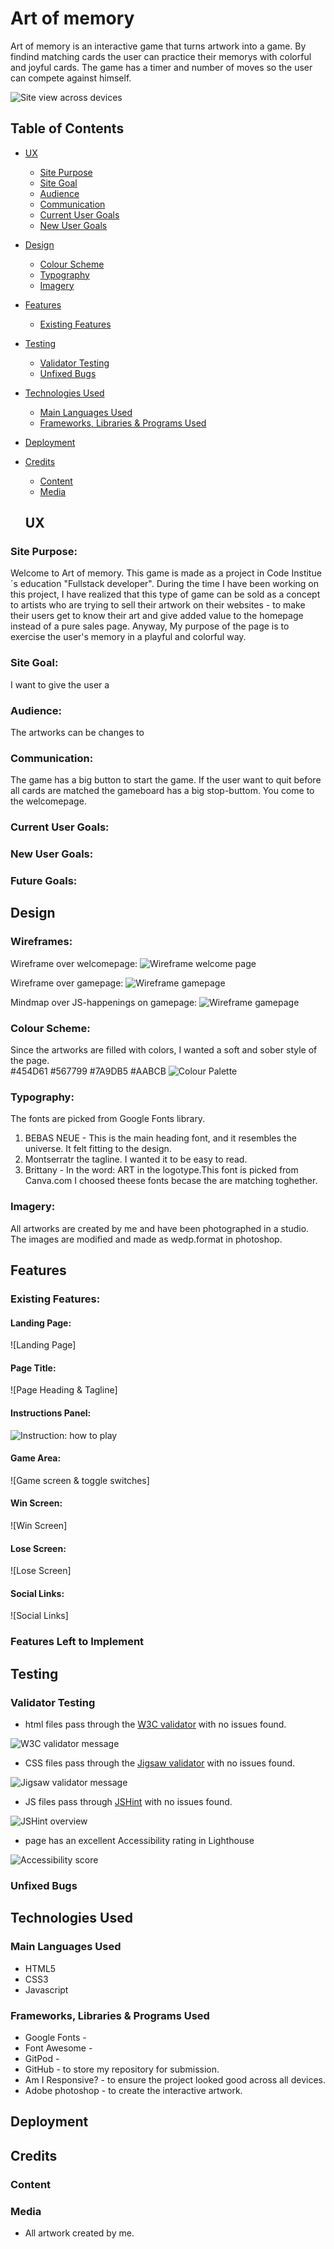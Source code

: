 # Art of memory
Art of memory is an interactive game that turns artwork into a game. By findind matching cards  the user can practice their memorys with colorful and joyful cards. The game has a timer and number of moves so the user can compete against himself.

![Site view across devices](assets/images/readme/memoryfirsttimg.png)

## Table of Contents
+ [UX](#ux "UX")
  + [Site Purpose](#site-purpose "Site Purpose")
  + [Site Goal](#site-goal "Site Goal")
  + [Audience](#audience "Audience")
  + [Communication](#communication "Communication")
  + [Current User Goals](#current-user-goals "Current User Goals")
  + [New User Goals](#new-user-goals "New User Goals")
+ [Design](#design "Design")
  + [Colour Scheme](#colour-scheme "Colour Scheme")
  + [Typography](#typography "Typography")
  + [Imagery](#imagery "Imagery")
+ [Features](#features "Features")
  + [Existing Features](#existing-features "Existing Features")
+ [Testing](#testing "Testing")
  + [Validator Testing](#validator-testing "Validator Testing")
  + [Unfixed Bugs](#unfixed-bugs "Unfixed Bugs")
+ [Technologies Used](#technologies-used "Technologies Used")
  + [Main Languages Used](#main-languages-used "Main Languages Used")
  + [Frameworks, Libraries & Programs Used](#frameworks-libraries-programs-used "Frameworks, Libraries & Programs Used")
+ [Deployment](#deployment "Deployment")
+ [Credits](#credits "Credits")
  + [Content](#content "Content")
  + [Media](#media "Media")

  ## UX

### Site Purpose:
Welcome to Art of memory. This game is made as a project in Code Institue´s education "Fullstack developer". During the time I have been working on this project, I have realized that this type of game can be sold as a concept to artists who are trying to sell their artwork on their  websites - to make their users get to know their art and give added value to the homepage instead of a pure sales page. Anyway, My purpose of the page is to exercise the user's memory in a playful and colorful way.

### Site Goal:
I want to give the user a 
### Audience:
The artworks can be changes to 

### Communication:
The game has a big button to start the game. If the user want to quit before all cards are matched the gameboard has a big stop-buttom. You come to the welcomepage. 
### Current User Goals:

### New User Goals:


### Future Goals:

## Design

### Wireframes:

Wireframe over welcomepage:
![Wireframe welcome page](assets/images/readme/wireframewp.webp)

Wireframe over gamepage:
![Wireframe gamepage](assets/images/readme/wireframegp.webp)

Mindmap over JS-happenings on gamepage:
![Wireframe gamepage](assets/images/readme/mindmap.webp)

### Colour Scheme:
Since the artworks are filled with colors, I wanted  a soft and sober style of the page.  
#454D61
#567799
#7A9DB5
#AABCB 
![Colour Palette](assets/images/readme/colourscheme.webp)

### Typography:
The fonts are picked from Google Fonts library.
1. BEBAS NEUE - This is the main heading font, and it resembles the universe. It felt fitting to the design.
2. Montserratr the tagline. I wanted it to be easy to read.
3. Brittany - In the word: ART in the logotype.This font is picked from Canva.com
I choosed theese fonts becase the are matching toghether.

### Imagery:
All artworks are created by me and have been photographed in a studio. 
The images are modified and made as wedp.format in photoshop.

## Features

### Existing Features:

#### Landing Page:
![Landing Page]
#### Page Title:
![Page Heading & Tagline]

#### Instructions Panel:
![Instruction: how to play](assets/images/rules.webp)


#### Game Area:
![Game screen & toggle switches]

#### Win Screen:
![Win Screen]

#### Lose Screen:
![Lose Screen]

#### Social Links:
![Social Links]


### Features Left to Implement

## Testing


### Validator Testing
- html files pass through the [W3C validator](https://validator.w3.org/) with no issues found.

![W3C validator message](assets/images/images-readme/validator-html.png)

- CSS files pass through the [Jigsaw validator](https://jigsaw.w3.org/css-validator/) with no issues found.

![Jigsaw validator message](assets/images/images-readme/validator-css.png)

- JS files pass through [JSHint](https://jshint.com/) with no issues found.

![JSHint overview](assets/images/images-readme/validator-js.png)

- page has an excellent Accessibility rating in Lighthouse

![Accessibility score](assets/images/images-readme/lighthouse-score.png)



### Unfixed Bugs

## Technologies Used
### Main Languages Used
- HTML5
- CSS3
- Javascript

### Frameworks, Libraries & Programs Used
- Google Fonts - 
- Font Awesome - 
- GitPod - 
- GitHub - to store my repository for submission.
- Am I Responsive? - to ensure the project looked good across all devices.
- Adobe photoshop - to create the interactive artwork.

## Deployment

## Credits

### Content

### Media
- All artwork created by me.